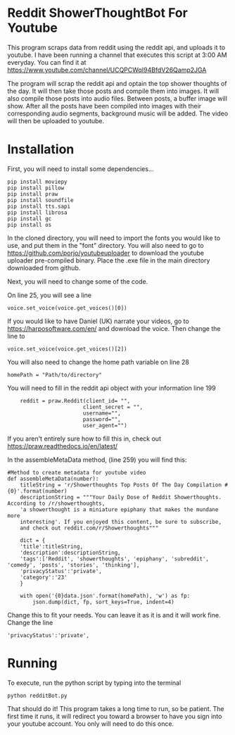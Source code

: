 # Reddit ShowerThoughtBot For Youtube
This program scraps data from reddit using the reddit api, and uploads it to youtube. I have been running a channel that executes this script at 3:00 AM everyday. You can find it at https://www.youtube.com/channel/UCQPCWqI94BfdV26Qamp2JGA

The program will scrap the reddit api and optain the top shower thoughts of the day. It will then take those posts and compile them into images. It will also compile those posts into audio files. Between posts, a buffer image will show. After all the posts have been compiled into images with their corresponding audio segments, background music will be added. The video will then be uploaded to youtube. 

# Installation
First, you will need to install some dependencies...

```
pip install moviepy
pip install pillow
pip install praw
pip install soundfile
pip install tts.sapi
pip install librosa
pip install gc
pip install os
```

In the cloned directory, you will need to import the fonts you would like to use, and put them in the "font" directory. You will also need to go to https://github.com/porjo/youtubeuploader to download the youtube uploader pre-compiled binary. Place the .exe file in the main directory downloaded from github.

Next, you will need to change some of the code.

On line 25, you will see a line
```
voice.set_voice(voice.get_voices()[0])
```
If you would like to have Daniel (UK) narrate your videos, go to https://harposoftware.com/en/ and download the voice. Then change the line to
```
voice.set_voice(voice.get_voices()[2])
```
You will also need to change the home path variable on line 28
```
homePath = "Path/to/directory"
```

You will need to fill in the reddit api object with your information line 199
```
    reddit = praw.Reddit(client_id= "",
                        client_secret = "",
                        username="",
                        password="",
                        user_agent="")
```
If you aren't entirely sure how to fill this in, check out https://praw.readthedocs.io/en/latest/


In the assembleMetaData method, (line 259) you will find this:
```
#Method to create metadata for youtube video
def assembleMetaData(number):
    titleString = 'r/Showerthoughts Top Posts Of The Day Compilation #{0}'.format(number)
    descriptionString = """Your Daily Dose of Reddit Showerthoughts. According to /r/showerthoughts,
    'a showerthought is a miniature epiphany that makes the mundane more
    interesting'. If you enjoyed this content, be sure to subscribe,
    and check out reddit.com/r/Showerthoughts"""

    dict = {
    'title':titleString,
    'description':descriptionString,
    'tags':['Reddit', 'showerthoughts', 'epiphany', 'subreddit', 'comedy', 'posts', 'stories', 'thinking'],
    'privacyStatus':'private',
    'category':'23'
    }

    with open('{0}data.json'.format(homePath), 'w') as fp:
        json.dump(dict, fp, sort_keys=True, indent=4)
 ```
 
Change this to fit your needs. You can leave it as it is and it will work fine. Change the line
```
'privacyStatus':'private',
```

# Running

To execute, run the python script by typing into the terminal
```
python redditBot.py
```

That should do it! This program takes a long time to run, so be patient. The first time it runs, it will redirect you toward a browser to have you sign into your youtube account. You only will need to do this once.


